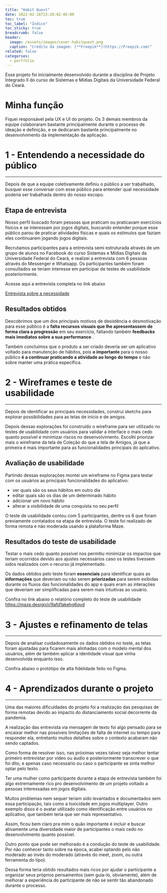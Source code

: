 ```yaml
---
title: "Habit Quest"
date: 2022-02-16T23:20:02-05:00
toc: true
toc_label: "Índice"
toc_sticky: true
breadcrumb: false
header:
  image: /assets/images/cover-habitquest.png
  caption: "Crédito da imagem: [**Freepik**](https://Freepik.com)"
related: false
categories:
  - portfolio
---
```


Esse projeto foi inicialmente desenvolvido durante a disciplina de Projeto Integrado II do curso de Sistemas e Mídias Digitais da Universidade Federal do Ceará.

# Minha função

Fiquei responsável pela UX e UI do projeto. Os 3 demais membros da equipe colaboraram bastante principalmente durante o processo de ideação e definição, e se dedicaram bastante principalmente no desenvolvimento da implementação da aplicação.


# 1 - Entendendo a necessidade do público

---

Depois de que a equipe coletivamente definiu o público a ser trabalhado, busquei esse conversar com esse público para entender qual necessidade poderia ser trabalhada dentro do nosso escopo.

## Etapa de entrevista

Nosso perfil buscado foram pessoas que praticam ou praticavam exercícios físicos e se interessam por jogos digitais, buscando entender porque esse público parou de praticar atividades físicas e quais os estímulos que faziam eles continuarem jogando jogos digitais.

Recrutamos participantes para a entrevista semi estruturada através de um grupo de alunos no Facebook do curso Sistemas e Mídias Digitais da Universidade Federal do Ceará, e realizei a entrevista com 6 pessoas através do Messenger e Whatsapp. Os participantes também foram consultados se teriam interesse em participar de testes de usabilidade posteriormente.

Acesse aqui a entrevista completa no link abaixo

[Entrevista sobre a necessidade](https://docs.google.com/document/d/e/2PACX-1vTCXsbuzGsIBDZwuu5nsYMbqUBYWnxvW9focmPjdmnDTgGETXX-QWDBm3slpT_doKapVeld1kXPI8Tk/pub)

## Resultados obtidos

Descobrimos que um dos principais motivos de desistência e desmotivação para esse público é a **falta recursos visuais que lhe apresentassem de forma clara a progressão** em seu exercício, faltando também **feedbacks mais imediatos sobre a sua performance** .

Também concluímos que o produto a ser criado deveria ser um aplicativo voltado para manutenção de hábitos, pois **o importante** para o nosso público **é a continuar praticando a atividade ao longo do tempo** e não sobre manter uma prática específica.


# 2 - Wireframes e teste de usabilidade

---

Depois de identificar as principais necessidades, construí sketchs para explorar possibilidades para as telas de início e de amigos.

Depois dessas explorações foi construído o wireframe para ser utilizado no testes de usabilidade com usuários para validar a interface o mais cedo quanto possível e minimizar riscos no desenvolvimento. Escolhi priorizar mais o wireframe da tela de Coleção do que a tela de Amigos, já que a primeira é mais importante para as funcionalidades principais do aplicativo.

## Avaliação de usabilidade

Partindo dessas explorações montei um wireframe no Figma para testar com os usuários as principais funcionalidades do aplicativo:

- ver quais são os seus hábitos em outro dia
- editar quais são os dias de um determinado hábito
- adicionar um novo hábito
- alterar a visibilidade de uma conquista no seu perfil

O teste de usabilidade contou com 5 participantes, dentre os 6 que foram previamente contatados na etapa de entrevista. O teste foi realizado de forma remota e não moderada usando a plataforma Maze.

## Resultados do teste de usabilidade

Testar o mais cedo quanto possível nos permitiu minimizar os impactos que teriam ocorridos devido aos ajustes necessários caso os testes tivessem sidos realizados com o recurso já implementado.

Os dados obtidos pelo teste foram **essenciais** para identificar quais as **informações** que deveriam ou não serem **priorizadas** para serem exibidas durante os fluxos das funcionalidades do app e quais eram as interações que deveriam ser simplificadas para serem mais intuitivas ao usuário.

Confira no link abaixo o relatório completo do teste de usabilidade
https://maze.design/r/9afd1akehg6qvd


# 3 - Ajustes e refinamento de telas

---

Depois de analisar cuidadosamente os dados obtidos no teste, as telas foram ajustadas para ficarem mais alinhadas com o modelo mental dos usuários, além de também aplicar a identidade visual que vinha desenvolvida enquanto isso.

Confira abaixo o protótipo de alta fidelidade feito no Figma.


# 4 - Aprendizados durante o projeto

---

Uma das maiores dificuldades do projeto foi a realização das pesquisas de forma remotas devido ao impacto do distanciamento social decorrente da pandemia.  

A realização das entrevista via mensagem de texto foi algo pensado para se encaixar melhor nas possíveis limitações de falta de internet ou tempo para responder ela, entretanto muitos detalhes sobre o contexto acabaram não sendo captados.

Como forma de resolver isso, nas próximas vezes talvez seja melhor tentar primeiro entrevistar por vídeo ou áudio e posteriormente transcrever o que foi dito, e apenas caso necessário ou caso o participante se sinta melhor optar pelo texto.

Ter uma mulher como participante durante a etapa de entrevista também foi algo extremamente  rico pro desenvolvimento de um projeto voltado a pessoas interessadas em jogos digitais.

Muitos problemas nem sequer teriam sido levantados e documentados sem essa participação, tais como a toxicidade em jogos multiplayer. Outro exemplo disso é o avatar utilizado como identificação entre usuários no aplicativo, que também teria que ser mais representativo.

Assim, ficou bem claro pra mim o quão importante é incluir e buscar ativamente uma diversidade maior de participantes o mais cedo no desenvolvimento quanto possível.

Outro ponto que pode ser melhorado é a condução do teste de usabilidade. Por não conhecer tanto sobre na época, acabei optando pelo não moderado ao invés do moderado (através do meet, zoom, ou outra ferramenta do tipo).

Dessa forma teria obtido resultados mais ricos por ajudar o participante a organizar seus próprios pensamentos (sem guia-lo, obviamente), além de melhorar a experiência do participante de não se sentir tão abandonado durante o processo.
